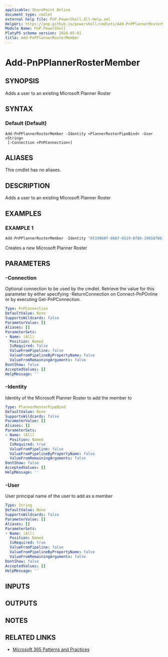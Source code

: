 ```yaml
---
applicable: SharePoint Online
document type: cmdlet
external help file: PnP.PowerShell.dll-Help.xml
HelpUri: https://pnp.github.io/powershell/cmdlets/Add-PnPPlannerRosterMember.html
Module Name: PnP.PowerShell
PlatyPS schema version: 2024-05-01
title: Add-PnPPlannerRosterMember
---
```


# Add-PnPPlannerRosterMember

## SYNOPSIS

Adds a user to an existing Microsoft Planner Roster

## SYNTAX

### Default (Default)

```
Add-PnPPlannerRosterMember -Identity <PlannerRosterPipeBind> -User <String>
 [-Connection <PnPConnection>]
```

## ALIASES

This cmdlet has no aliases.

## DESCRIPTION

Adds a user to an existing Microsoft Planner Roster

## EXAMPLES

### EXAMPLE 1

```powershell
Add-PnPPlannerRosterMember -Identity "6519868f-868f-6519-8f86-19658f861965" -User "johndoe@contoso.onmicrosoft.com"
```

Creates a new Microsoft Planner Roster

## PARAMETERS

### -Connection

Optional connection to be used by the cmdlet. Retrieve the value for this parameter by either specifying -ReturnConnection on Connect-PnPOnline or by executing Get-PnPConnection.

```yaml
Type: PnPConnection
DefaultValue: None
SupportsWildcards: false
ParameterValue: []
Aliases: []
ParameterSets:
- Name: (All)
  Position: Named
  IsRequired: false
  ValueFromPipeline: false
  ValueFromPipelineByPropertyName: false
  ValueFromRemainingArguments: false
DontShow: false
AcceptedValues: []
HelpMessage: ''
```

### -Identity

Identity of the Microsoft Planner Roster to add the member to

```yaml
Type: PlannerRosterPipeBind
DefaultValue: None
SupportsWildcards: false
ParameterValue: []
Aliases: []
ParameterSets:
- Name: (All)
  Position: Named
  IsRequired: true
  ValueFromPipeline: false
  ValueFromPipelineByPropertyName: false
  ValueFromRemainingArguments: false
DontShow: false
AcceptedValues: []
HelpMessage: ''
```

### -User

User principal name of the user to add as a member

```yaml
Type: String
DefaultValue: None
SupportsWildcards: false
ParameterValue: []
Aliases: []
ParameterSets:
- Name: (All)
  Position: Named
  IsRequired: true
  ValueFromPipeline: false
  ValueFromPipelineByPropertyName: false
  ValueFromRemainingArguments: false
DontShow: false
AcceptedValues: []
HelpMessage: ''
```

## INPUTS

## OUTPUTS

## NOTES

## RELATED LINKS

- [Microsoft 365 Patterns and Practices](https://aka.ms/m365pnp)

